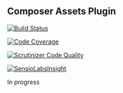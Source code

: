 ## Composer Assets Plugin

[![Build Status](https://travis-ci.org/alavieille/composer-assets.svg?branch=master)](https://travis-ci.org/alavieille/composer-assets)

[![Code Coverage](https://scrutinizer-ci.com/g/alavieille/composer-assets/badges/coverage.png?b=master)](https://scrutinizer-ci.com/g/alavieille/composer-assets/?branch=master)

[![Scrutinizer Code Quality](https://scrutinizer-ci.com/g/alavieille/composer-assets/badges/quality-score.png?b=master)](https://scrutinizer-ci.com/g/alavieille/composer-assets/?branch=master)

[![SensioLabsInsight](https://insight.sensiolabs.com/projects/4d8501fc-e726-40da-869c-5e3f42ed2017/mini.png)](https://insight.sensiolabs.com/projects/4d8501fc-e726-40da-869c-5e3f42ed2017)

In progress
